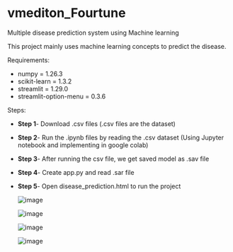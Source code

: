 # vmediton_Fourtune

Multiple disease prediction system using Machine learning

This project mainly uses machine learning concepts to predict the disease.

Requirements:
- numpy = 1.26.3
- scikit-learn = 1.3.2
- streamlit = 1.29.0
- streamlit-option-menu = 0.3.6


Steps:

- **Step 1**- Download .csv files (.csv files are the dataset)
- **Step 2**- Run the .ipynb files by reading the .csv dataset (Using Jupyter notebook and implementing in google colab)
- **Step 3**- After running the csv file, we get saved model as .sav file
- **Step 4**- Create app.py and read .sar file
- **Step 5**- Open disease_prediction.html to run the project

  ![image](https://github.com/user-attachments/assets/c2a7d90b-550a-4c03-872e-b1ac00b0e402)
  
  ![image](https://github.com/user-attachments/assets/aed37dbf-b382-4cdf-a4d7-583a76857f93)
  
  ![image](https://github.com/user-attachments/assets/75a0c431-c552-4be9-9d0e-d73dd635d967)
  
  ![image](https://github.com/user-attachments/assets/247638bc-ba27-4941-9f25-d7c6f7f9d819)

  




